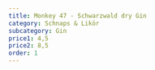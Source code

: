 ```yaml
---
title: Monkey 47 - Schwarzwald dry Gin
category: Schnaps & Likör
subcategory: Gin
price1: 4,5
price2: 8,5
order: 1
---
```

